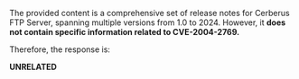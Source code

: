 The provided content is a comprehensive set of release notes for Cerberus FTP Server, spanning multiple versions from 1.0 to 2024. However, it **does not contain specific information related to CVE-2004-2769.**

Therefore, the response is:

**UNRELATED**